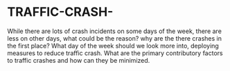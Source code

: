 # TRAFFIC-CRASH-
While there are lots of crash incidents on some days of the week, there are less on other days, what could be the reason? why are the there crashes in the first place? What day of the week should we look more into, deploying measures to reduce traffic crash. What are the primary contributory factors to traffic crashes and how can they be minimized.
